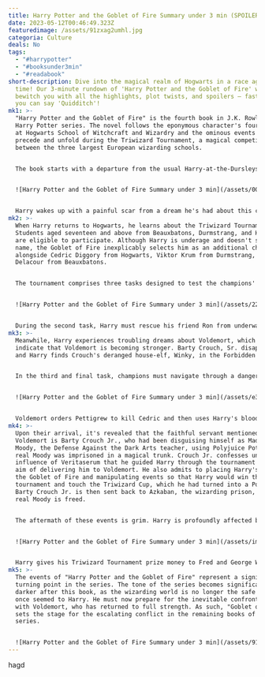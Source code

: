 ```yaml
---
title: Harry Potter and the Goblet of Fire Summary under 3 min (SPOILERS)
date: 2023-05-12T00:46:49.323Z
featuredimage: /assets/91zxag2umhl.jpg
categoria: Culture
deals: No
tags:
  - "#harrypotter"
  - "#booksunder3min"
  - "#readabook"
short-description: Dive into the magical realm of Hogwarts in a race against
  time! Our 3-minute rundown of 'Harry Potter and the Goblet of Fire' will
  bewitch you with all the highlights, plot twists, and spoilers – faster than
  you can say 'Quidditch'!
mk1: >-
  "Harry Potter and the Goblet of Fire" is the fourth book in J.K. Rowling's
  Harry Potter series. The novel follows the eponymous character's fourth year
  at Hogwarts School of Witchcraft and Wizardry and the ominous events that
  precede and unfold during the Triwizard Tournament, a magical competition
  between the three largest European wizarding schools.


  The book starts with a departure from the usual Harry-at-the-Dursleys introduction. Instead, it opens with the murder of Frank Bryce, a Muggle gardener, at the hands of Voldemort and his servant Peter Pettigrew (Wormtail) in the Riddle house in Little Hangleton. Voldemort is discussing plans to kill Harry with Pettigrew and an unknown individual.


  ![Harry Potter and the Goblet of Fire Summary under 3 min](/assets/00133579-460x271.jpeg "Harry Potter and the Goblet of Fire Summary under 3 min")


  Harry wakes up with a painful scar from a dream he's had about this conversation. He's at the Dursleys for the summer, but soon he's rescued by the Weasleys, who take him to the Quidditch World Cup along with Hermione. At the event, Death Eaters (Voldemort's followers) cause chaos, and someone conjures Voldemort's Dark Mark using Harry's wand.
mk2: >-
  When Harry returns to Hogwarts, he learns about the Triwizard Tournament.
  Students aged seventeen and above from Beauxbatons, Durmstrang, and Hogwarts
  are eligible to participate. Although Harry is underage and doesn't submit his
  name, the Goblet of Fire inexplicably selects him as an additional champion
  alongside Cedric Diggory from Hogwarts, Viktor Krum from Durmstrang, and Fleur
  Delacour from Beauxbatons.


  The tournament comprises three tasks designed to test the champions' magical prowess, courage, and resourcefulness. The first task involves retrieving a golden egg from a dragon. Despite the danger, Harry accomplishes this with the help of Hagrid, Hermione, and the unwitting assistance of Barty Crouch, Sr., a high-ranking Ministry of Magic official who suggested using a summoning charm.


  ![Harry Potter and the Goblet of Fire Summary under 3 min](/assets/229378-11.jpg "Harry Potter and the Goblet of Fire Summary under 3 min")


  During the second task, Harry must rescue his friend Ron from underwater creatures in the Hogwarts lake. He also ends up helping Fleur to save her sister, demonstrating his integrity.
mk3: >-
  Meanwhile, Harry experiences troubling dreams about Voldemort, which seem to
  indicate that Voldemort is becoming stronger. Barty Crouch, Sr. disappears,
  and Harry finds Crouch's deranged house-elf, Winky, in the Forbidden Forest.


  In the third and final task, champions must navigate through a dangerous maze to reach the Triwizard Cup. Harry and Cedric reach the cup simultaneously and decide to touch it together, declaring a draw. However, the cup turns out to be a Portkey that transports them to a graveyard where Voldemort is waiting.


  ![Harry Potter and the Goblet of Fire Summary under 3 min](/assets/e33e94ff-8875-4834-8500-3df477a7017b._cr0-0-300-300_pt0_sx300__.jpg "Harry Potter and the Goblet of Fire Summary under 3 min")


  Voldemort orders Pettigrew to kill Cedric and then uses Harry's blood to regain his full strength and corporeal form. He then summons the Death Eaters and reveals that his faithful servant at Hogwarts ensured Harry's participation in the tournament and guided him to the cup. Voldemort then duels Harry, but their wands share twin cores (both having feathers from the same phoenix, Fawkes), causing a phenomenon known as "Priori Incantatem." This causes the spirits of Voldemort's recent victims, including Cedric and Harry's parents, to appear and momentarily distract Voldemort, allowing Harry to escape back to Hogwarts with Cedric's body using the Portkey.
mk4: >-
  Upon their arrival, it's revealed that the faithful servant mentioned by
  Voldemort is Barty Crouch Jr., who had been disguising himself as Mad-Eye
  Moody, the Defense Against the Dark Arts teacher, using Polyjuice Potion. The
  real Moody was imprisoned in a magical trunk. Crouch Jr. confesses under the
  influence of Veritaserum that he guided Harry through the tournament with the
  aim of delivering him to Voldemort. He also admits to placing Harry's name in
  the Goblet of Fire and manipulating events so that Harry would win the
  tournament and touch the Triwizard Cup, which he had turned into a Portkey.
  Barty Crouch Jr. is then sent back to Azkaban, the wizarding prison, and the
  real Moody is freed.


  The aftermath of these events is grim. Harry is profoundly affected by Cedric's death and his encounter with Voldemort. Hogwarts, once a sanctuary for Harry, has lost its sense of security. Despite the evidence, the Ministry of Magic, particularly its head Cornelius Fudge, refuses to believe that Voldemort has returned, leading to a split between the Ministry and Hogwarts. 


  ![Harry Potter and the Goblet of Fire Summary under 3 min](/assets/img_4232.jpeg "Harry Potter and the Goblet of Fire Summary under 3 min")


  Harry gives his Triwizard Tournament prize money to Fred and George Weasley to help them start their joke shop, as per his promise to Cedric's memory (Cedric had helped him during the tournament). He then returns to Privet Drive for the summer, where he must grapple with the trauma of what he has experienced.
mk5: >-
  The events of "Harry Potter and the Goblet of Fire" represent a significant
  turning point in the series. The tone of the series becomes significantly
  darker after this book, as the wizarding world is no longer the safe haven it
  once seemed to Harry. He must now prepare for the inevitable confrontation
  with Voldemort, who has returned to full strength. As such, "Goblet of Fire"
  sets the stage for the escalating conflict in the remaining books of the
  series.


  ![Harry Potter and the Goblet of Fire Summary under 3 min](/assets/91zxag2umhl.jpg "Harry Potter and the Goblet of Fire Summary under 3 min")
---
```

h﻿agd